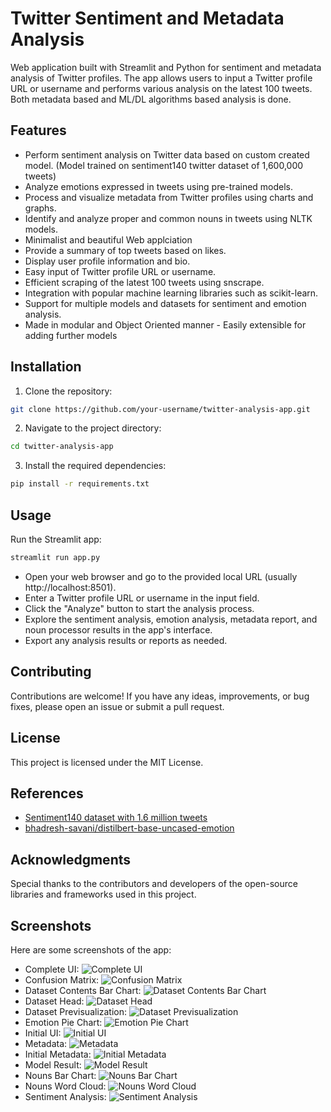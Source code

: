 # Twitter Sentiment and Metadata Analysis

Web application built with Streamlit and Python for sentiment and metadata analysis of Twitter profiles. The app allows users to input a Twitter profile URL or username and performs various analysis on the latest 100 tweets. Both metadata based and ML/DL algorithms based analysis is done.

## Features

- Perform sentiment analysis on Twitter data based on custom created model. (Model trained on sentiment140 twitter dataset of 1,600,000 tweets)
- Analyze emotions expressed in tweets using pre-trained models.
- Process and visualize metadata from Twitter profiles using charts and graphs.
- Identify and analyze proper and common nouns in tweets using NLTK models.
- Minimalist and beautiful Web applciation
- Provide a summary of top tweets based on likes.
- Display user profile information and bio.
- Easy input of Twitter profile URL or username.
- Efficient scraping of the latest 100 tweets using snscrape.
- Integration with popular machine learning libraries such as scikit-learn.
- Support for multiple models and datasets for sentiment and emotion analysis.
- Made in modular and Object Oriented manner - Easily extensible for adding further models

## Installation

1. Clone the repository:

```bash
git clone https://github.com/your-username/twitter-analysis-app.git
```

2. Navigate to the project directory:

```bash
cd twitter-analysis-app
```

3. Install the required dependencies:

```bash
pip install -r requirements.txt
```

## Usage

Run the Streamlit app:

```bash
streamlit run app.py
```

- Open your web browser and go to the provided local URL (usually http://localhost:8501).
- Enter a Twitter profile URL or username in the input field.
- Click the "Analyze" button to start the analysis process.
- Explore the sentiment analysis, emotion analysis, metadata report, and noun processor results in the app's interface.
- Export any analysis results or reports as needed.

## Contributing

Contributions are welcome! If you have any ideas, improvements, or bug fixes, please open an issue or submit a pull request.

## License

This project is licensed under the MIT License.

## References

- [Sentiment140 dataset with 1.6 million tweets](https://www.kaggle.com/datasets/kazanova/sentiment140)
- [bhadresh-savani/distilbert-base-uncased-emotion](https://huggingface.co/bhadresh-savani/distilbert-base-uncased-emotion)

## Acknowledgments

Special thanks to the contributors and developers of the open-source libraries and frameworks used in this project.

## Screenshots

Here are some screenshots of the app:

- Complete UI: ![Complete UI](screenshots/complete_ui.png)
- Confusion Matrix: ![Confusion Matrix](screenshots/confusion_matrix.png)
- Dataset Contents Bar Chart: ![Dataset Contents Bar Chart](screenshots/dataset_contents_bar_chart.png)
- Dataset Head: ![Dataset Head](screenshots/dataset_head.png)
- Dataset Previsualization: ![Dataset Previsualization](screenshots/dataset_previsualisation.png)
- Emotion Pie Chart: ![Emotion Pie Chart](screenshots/emotion_pie_chart.png)
- Initial UI: ![Initial UI](screenshots/initialUi.png)
- Metadata: ![Metadata](screenshots/metadata.png)
- Initial Metadata: ![Initial Metadata](screenshots/metadataInitial.png)
- Model Result: ![Model Result](screenshots/model_result.png)
- Nouns Bar Chart: ![Nouns Bar Chart](screenshots/nouns_barchart.png)
- Nouns Word Cloud: ![Nouns Word Cloud](screenshots/nouns_wordcloud.png)
- Sentiment Analysis: ![Sentiment Analysis](screenshots/sentimentAnalysis.png)
